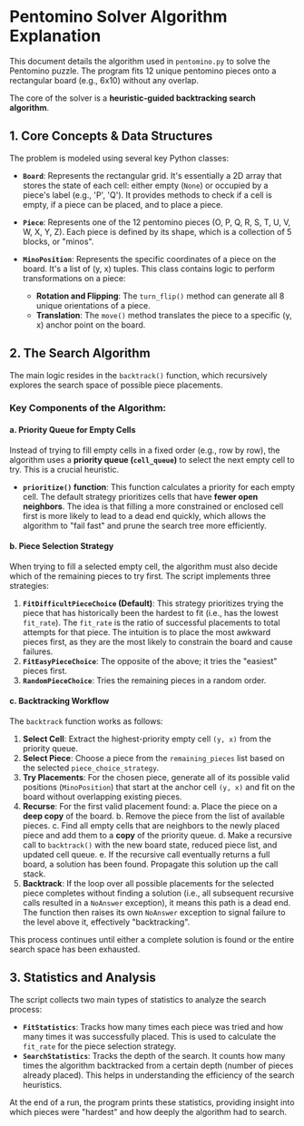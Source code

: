 # Pentomino Solver Algorithm Explanation

This document details the algorithm used in `pentomino.py` to solve the Pentomino puzzle. The program fits 12 unique pentomino pieces onto a rectangular board (e.g., 6x10) without any overlap.

The core of the solver is a **heuristic-guided backtracking search algorithm**.

## 1. Core Concepts & Data Structures

The problem is modeled using several key Python classes:

-   **`Board`**: Represents the rectangular grid. It's essentially a 2D array that stores the state of each cell: either empty (`None`) or occupied by a piece's label (e.g., 'P', 'Q'). It provides methods to check if a cell is empty, if a piece can be placed, and to place a piece.

-   **`Piece`**: Represents one of the 12 pentomino pieces (O, P, Q, R, S, T, U, V, W, X, Y, Z). Each piece is defined by its shape, which is a collection of 5 blocks, or "minos".

-   **`MinoPosition`**: Represents the specific coordinates of a piece on the board. It's a list of (y, x) tuples. This class contains logic to perform transformations on a piece:
    -   **Rotation and Flipping**: The `turn_flip()` method can generate all 8 unique orientations of a piece.
    -   **Translation**: The `move()` method translates the piece to a specific (y, x) anchor point on the board.

## 2. The Search Algorithm

The main logic resides in the `backtrack()` function, which recursively explores the search space of possible piece placements.

### Key Components of the Algorithm:

#### a. Priority Queue for Empty Cells

Instead of trying to fill empty cells in a fixed order (e.g., row by row), the algorithm uses a **priority queue (`cell_queue`)** to select the next empty cell to try. This is a crucial heuristic.

-   **`prioritize()` function**: This function calculates a priority for each empty cell. The default strategy prioritizes cells that have **fewer open neighbors**. The idea is that filling a more constrained or enclosed cell first is more likely to lead to a dead end quickly, which allows the algorithm to "fail fast" and prune the search tree more efficiently.

#### b. Piece Selection Strategy

When trying to fill a selected empty cell, the algorithm must also decide which of the remaining pieces to try first. The script implements three strategies:

1.  **`FitDifficultPieceChoice` (Default)**: This strategy prioritizes trying the piece that has historically been the hardest to fit (i.e., has the lowest `fit_rate`). The `fit_rate` is the ratio of successful placements to total attempts for that piece. The intuition is to place the most awkward pieces first, as they are the most likely to constrain the board and cause failures.
2.  **`FitEasyPieceChoice`**: The opposite of the above; it tries the "easiest" pieces first.
3.  **`RandomPieceChoice`**: Tries the remaining pieces in a random order.

#### c. Backtracking Workflow

The `backtrack` function works as follows:

1.  **Select Cell**: Extract the highest-priority empty cell `(y, x)` from the priority queue.
2.  **Select Piece**: Choose a piece from the `remaining_pieces` list based on the selected `piece_choice_strategy`.
3.  **Try Placements**: For the chosen piece, generate all of its possible valid positions (`MinoPosition`) that start at the anchor cell `(y, x)` and fit on the board without overlapping existing pieces.
4.  **Recurse**: For the first valid placement found:
    a. Place the piece on a **deep copy** of the board.
    b. Remove the piece from the list of available pieces.
    c. Find all empty cells that are neighbors to the newly placed piece and add them to a **copy** of the priority queue.
    d. Make a recursive call to `backtrack()` with the new board state, reduced piece list, and updated cell queue.
    e. If the recursive call eventually returns a full board, a solution has been found. Propagate this solution up the call stack.
5.  **Backtrack**: If the loop over all possible placements for the selected piece completes without finding a solution (i.e., all subsequent recursive calls resulted in a `NoAnswer` exception), it means this path is a dead end. The function then raises its own `NoAnswer` exception to signal failure to the level above it, effectively "backtracking".

This process continues until either a complete solution is found or the entire search space has been exhausted.

## 3. Statistics and Analysis

The script collects two main types of statistics to analyze the search process:

-   **`FitStatistics`**: Tracks how many times each piece was tried and how many times it was successfully placed. This is used to calculate the `fit_rate` for the piece selection strategy.
-   **`SearchStatistics`**: Tracks the depth of the search. It counts how many times the algorithm backtracked from a certain depth (number of pieces already placed). This helps in understanding the efficiency of the search heuristics.

At the end of a run, the program prints these statistics, providing insight into which pieces were "hardest" and how deeply the algorithm had to search.

